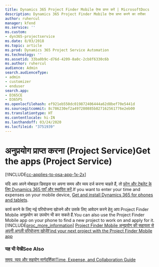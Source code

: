 ```yaml
---
title: Dynamics 365 Project Finder Mobile ऐप्स प्राप्त करें | MicrosoftDocs
description: Dynamics 365 Project Finder Mobile ऐप्स प्राप्त करने का तरीका
author: ruhercul
manager: kfend
ms.service: ''
ms.custom:
- dyn365-projectservice
ms.date: 8/03/2018
ms.topic: article
ms.prod: Dynamics 365 Project Service Automation
ms.technology: ''
ms.assetid: 33ba0b9c-d76d-4209-8a0c-2cb8f6330c6b
ms.author: ruhercul
audience: Admin
search.audienceType:
- admin
- customizer
- enduser
search.app:
- D365CE
- D365PS
ms.openlocfilehash: ef921eb550dc019872406444a62d8bef70e5441d
ms.sourcegitcommit: 8c786230ef2a497280885b827162561776e2eb00
ms.translationtype: HT
ms.contentlocale: hi-IN
ms.lasthandoff: 03/24/2020
ms.locfileid: "3751939"
---
```

# <a name="get-the-apps-project-service"></a><span data-ttu-id="d005c-103">अनुप्रयोग प्राप्त करना (Project Service)</span><span class="sxs-lookup"><span data-stu-id="d005c-103">Get the apps (Project Service)</span></span>

[!INCLUDE[cc-applies-to-psa-app-1x-2x](../includes/cc-applies-to-psa-app-1x-2x.md)]

<span data-ttu-id="d005c-104">यदि आप अपने मोबाइल डिवाइस पर अपना समय और व्यय दर्ज करना चाहते हैं, तो [फ़ोन और टेबलेट के लिए Dynamics 365 पाएँ और स्थापित करें](../mobile-app/dynamics-365-phones-tablets-users-guide.md).</span><span class="sxs-lookup"><span data-stu-id="d005c-104">If you want to enter your time and expenses on your mobile device, [Get and install Dynamics 365 for phones and tablets](../mobile-app/dynamics-365-phones-tablets-users-guide.md).</span></span>  
  
 <span data-ttu-id="d005c-105">कार्य करने के लिए नई परियोजना खोजने और उसके लिए आवेदन करने हेतु आप Project Finder Mobile अनुप्रयोग का उपयोग भी कर सकते हैं.</span><span class="sxs-lookup"><span data-stu-id="d005c-105">You can also use the Project Finder Mobile app on your phone to find a new project to work on and apply for it.</span></span> [!INCLUDE[proc_more_information](../includes/proc-more-information.md)] <span data-ttu-id="d005c-106">[Project Finder Mobile अनुप्रयोग की सहायता से अपनी अगली परियोजना खोजें](../project-service/find-next-project-finder-mobile-app.md)</span><span class="sxs-lookup"><span data-stu-id="d005c-106">[Find your next project with the Project Finder Mobile app](../project-service/find-next-project-finder-mobile-app.md)</span></span> 
  
### <a name="see-also"></a><span data-ttu-id="d005c-107">यह भी देखें</span><span class="sxs-lookup"><span data-stu-id="d005c-107">See Also</span></span>  
 [<span data-ttu-id="d005c-108">समय, व्यय और सहयोग मार्गदर्शिका</span><span class="sxs-lookup"><span data-stu-id="d005c-108">Time, Expense, and Collaboration Guide</span></span>](../project-service/time-expense-collaboration-guide.md)
